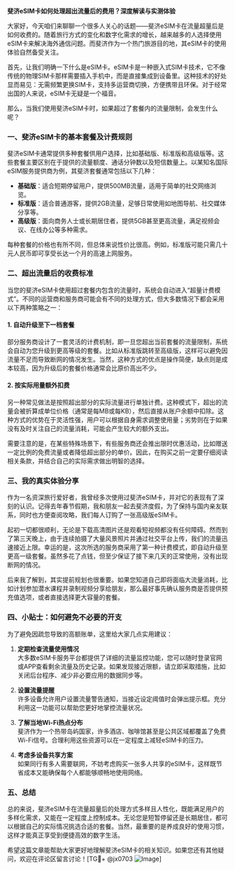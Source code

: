 **斐济eSIM卡如何处理超出流量后的费用？深度解读与实测体验**

大家好，今天咱们来聊聊一个很多人关心的话题——斐济eSIM卡在流量超量后是如何收费的。随着旅行方式的变化和数字化需求的增长，越来越多的人选择使用eSIM卡来解决海外通信问题。而斐济作为一个热门旅游目的地，其eSIM卡的使用体验自然备受关注。

首先，让我们明确一下什么是eSIM卡。eSIM卡是一种嵌入式SIM卡技术，它不像传统的物理SIM卡那样需要插入手机中，而是直接集成到设备里。这种技术的好处显而易见：无需频繁更换SIM卡，支持多运营商切换，方便携带且环保。对于经常出国的人来说，eSIM卡无疑是一个福音。

那么，当我们使用斐济eSIM卡时，如果超过了套餐内的流量限制，会发生什么呢？

### **一、斐济eSIM卡的基本套餐及计费规则**

斐济eSIM卡通常提供多种套餐供用户选择，比如基础版、标准版和高级版等。这些套餐主要区别在于提供的流量额度、通话分钟数以及短信数量上。以某知名国际eSIM服务提供商为例，其斐济套餐通常包括以下几种：

- **基础版**：适合短期停留用户，提供500MB流量，适用于简单的社交网络浏览。
- **标准版**：适合普通游客，提供2GB流量，足够日常使用如地图导航、社交媒体分享等。
- **高级版**：面向商务人士或长期居住者，提供5GB甚至更高流量，满足视频会议、在线办公等多种需求。

每种套餐的价格也有所不同，但总体来说性价比很高。例如，标准版可能只需几十元人民币即可享受长达一个月的高速上网服务。

### **二、超出流量后的收费标准**

当您的斐济eSIM卡使用超过套餐内包含的流量时，系统会自动进入“超量计费模式”。不同的运营商和服务商可能会有不同的处理方式，但大多数情况下都会采用以下两种策略之一：

#### **1. 自动升级至下一档套餐**
部分服务商设计了一套灵活的计费机制，即一旦您超出当前套餐的流量限制，系统会自动为您升级到更高等级的套餐。比如从标准版跳转至高级版，这样可以避免因流量不足而导致断网的情况发生。当然，这种方式的优点是操作简便，缺点则是成本较高，因为升级后的套餐价格通常会比原价高出不少。

#### **2. 按实际用量额外扣费**
另一种常见做法是按照超出部分的实际流量进行单独计费。这种模式下，超出的流量会被折算成单位价格（通常是每MB或每KB），然后直接从账户余额中扣除。这种方式的优势在于灵活性强，用户可以根据自身需求调整使用量；劣势则在于如果没有及时关注自己的流量消耗，可能会产生较大的额外支出。

需要注意的是，在某些特殊场景下，有些服务商还会推出限时优惠活动，比如赠送一定比例的免费流量或者降低超出部分的单价。因此，在购买之前一定要仔细阅读相关条款，并结合自己的实际需求做出明智的选择。

### **三、我的真实体验分享**

作为一名资深旅行爱好者，我曾经多次使用过斐济eSIM卡，并对它的表现有了深刻的认识。记得去年春节假期，我和朋友一起去斐济度假，为了保持与国内亲友联系，同时也方便查阅攻略，我们每人订购了一张高级版eSIM卡。

起初一切都很顺利，无论是下载高清图片还是观看短视频都没有任何障碍。然而到了第三天晚上，由于连续拍摄了大量风景照片并通过社交平台上传，我们的流量迅速接近上限。幸运的是，这次所选的服务商采用了第一种计费模式，即自动升级至更高一级套餐。虽然多花了点钱，但至少保证了接下来几天的正常使用，没有出现断网的情况。

后来我了解到，其实提前规划也很重要。如果您知道自己即将面临大流量消耗，比如计划参加潜水课程并录制视频分享给朋友，那么最好事先确认服务商是否提供预充值选项，或者直接选择更大容量的套餐。

### **四、小贴士：如何避免不必要的开支**

为了避免因疏忽导致的高额账单，这里给大家几点实用建议：

1. **定期检查流量使用情况**  
   大多数eSIM卡服务平台都提供了详细的流量监控功能，您可以随时登录官网或APP查看剩余流量及历史记录。如果发现接近限额，请立即采取措施，比如关闭后台程序、减少非必要应用的数据同步等。

2. **设置流量提醒**  
   许多设备允许用户设置流量警告通知，当接近设定阈值时会弹出提示框。充分利用这一功能可以帮助您更好地掌控流量状况。

3. **了解当地Wi-Fi热点分布**  
   斐济作为一个热带岛屿国家，许多酒店、咖啡馆甚至是公共区域都覆盖了免费Wi-Fi信号。合理利用这些资源可以在一定程度上减轻eSIM卡的压力。

4. **考虑多设备共享方案**  
   如果同行有多人需要联网，不妨考虑购买一张多人共享的eSIM卡，这样既节省成本又能确保每个人都能够顺畅地使用网络。

### **五、总结**

总的来说，斐济eSIM卡在流量超量后的处理方式多样且人性化，既能满足用户的多样化需求，又能在一定程度上控制成本。无论您是短暂停留还是长期居住，都可以根据自己的实际情况挑选合适的套餐。当然，最重要的是养成良好的使用习惯，这样才能真正享受到便捷高效的数字生活。

希望这篇文章能帮助大家更好地理解斐济eSIM卡的相关知识。如果您还有其他疑问，欢迎在评论区留言讨论！[TG💪+ @jx0703 ![Image](https://github.com/user-attachments/assets/dbca1d08-cadb-493c-b0ec-ad6f7a83f270)]